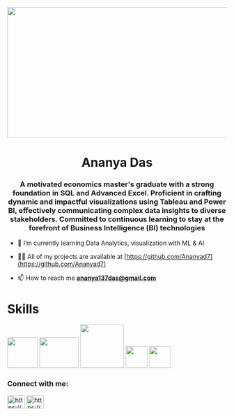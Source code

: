 <img src= "https://github.com/Ananyad7/Ananyad7/assets/164981636/ea7eba01-ad79-4f36-969b-348bdbd5010e"  width="1400" height="300">

<h1 align="center">Ananya Das</h1>
<h3 align="center">A motivated economics master's graduate with a strong foundation in SQL and Advanced Excel. Proficient in crafting dynamic and impactful visualizations using Tableau and Power BI, effectively communicating complex data insights to diverse stakeholders. Committed to continuous learning to stay at the forefront of Business Intelligence (BI) technologies</h3>

- 🌱 I’m currently learning Data Analytics, visualization with ML & AI 

- 👨‍💻 All of my projects are available at [https://github.com/Ananyad7](https://github.com/Ananyad7)

- 📫 How to reach me **ananya137das@gmail.com**

# Skills
<img src= "https://github.com/Ananyad7/Ananyad7/assets/164981636/e89215f8-49c5-47fa-8ce9-bd0915683c11" width="70" height="70">   <img src= "https://github.com/Ananyad7/Ananyad7/assets/164981636/1966f169-ae20-4665-9a96-5b6b7b799f68" width="90" height="70">   <img src= "https://github.com/Ananyad7/Ananyad7/assets/164981636/dbb1e260-4764-4591-a4fe-903b533f4c8c" width="100" height="100">  <img src= "https://github.com/Ananyad7/Ananyad7/assets/164981636/2cb133d4-7970-4706-b9f8-1526aceb5721" width="50" height="50">  <img src= "https://github.com/Ananyad7/Ananyad7/assets/164981636/49884dd9-aaa8-46b0-8b87-f6ceb10778bc" width="50" height="50">  


<h3 align="left">Connect with me:</h3>
<p align="left">
<a href="https://www.linkedin.com/in/7ananyadas/" target="blank"><img align="center" src="https://raw.githubusercontent.com/rahuldkjain/github-profile-readme-generator/master/src/images/icons/Social/linked-in-alt.svg" alt="https://www.linkedin.com/in/7ananyadas/" height="30" width="40" /></a>
<a href="https://www.hackerrank.com/profile/ananya137das" target="blank"><img align="center" src="https://raw.githubusercontent.com/rahuldkjain/github-profile-readme-generator/master/src/images/icons/Social/hackerrank.svg" alt="https://www.hackerrank.com/profile/ananya137das" height="30" width="40" /></a>
</p>
